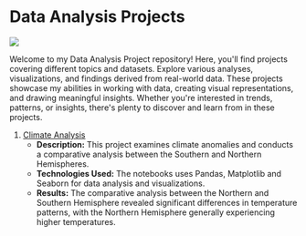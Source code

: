 # Data Analysis Projects
![](https://cdn.pixabay.com/photo/2024/04/05/05/17/technology-8676538_1280.jpg)

Welcome to my Data Analysis Project repository! Here, you'll find projects covering different topics and datasets. Explore various analyses, visualizations, and findings derived from real-world data. These projects showcase my abilities in working with data, creating visual representations, and drawing meaningful insights. Whether you're interested in trends, patterns, or insights, there's plenty to discover and learn from in these projects.
1. [Climate Analysis](https://github.com/v-acha/Data_Analysis_Projects/tree/main/Climate_Analysis)
   - **Description:** This project examines climate anomalies and conducts a comparative analysis between the Southern and Northern Hemispheres.
   - **Technologies Used:** The notebooks uses Pandas, Matplotlib and Seaborn for data analysis and visualizations.
   - **Results:** The comparative analysis between the Northern and Southern Hemisphere revealed significant differences in temperature patterns, with the Northern Hemisphere generally experiencing higher temperatures.
